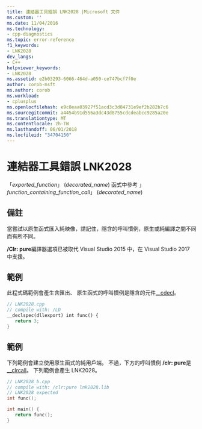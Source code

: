 ```yaml
---
title: 連結器工具錯誤 LNK2028 |Microsoft 文件
ms.custom: ''
ms.date: 11/04/2016
ms.technology:
- cpp-diagnostics
ms.topic: error-reference
f1_keywords:
- LNK2028
dev_langs:
- C++
helpviewer_keywords:
- LNK2028
ms.assetid: e2b03293-6066-464d-a050-ce747bcf7f0e
author: corob-msft
ms.author: corob
ms.workload:
- cplusplus
ms.openlocfilehash: e9c8eaa03927f51acd3c3d84731e9ef2b282b7c6
ms.sourcegitcommit: a4454b91d556a3dc43d8755cdcdeabcc9285a20e
ms.translationtype: MT
ms.contentlocale: zh-TW
ms.lasthandoff: 06/01/2018
ms.locfileid: "34704150"
---
```

# <a name="linker-tools-error-lnk2028"></a>連結器工具錯誤 LNK2028

「*exported_function*」 (*decorated_name*) 函式中參考 」*function_containing_function_call*」 (*decorated_name*)

## <a name="remarks"></a>備註

當嘗試以原生函式匯入純映像，請記住，隱含的呼叫慣例，原生或純編譯之間不同而有所不同。

**/Clr: pure**編譯器選項已被取代 Visual Studio 2015 中，在 Visual Studio 2017 中支援。

## <a name="example"></a>範例

此程式碼範例會產生含匯出、 原生函式的呼叫慣例是隱含的元件[__cdecl](../../cpp/cdecl.md)。

```cpp
// LNK2028.cpp
// compile with: /LD
__declspec(dllexport) int func() {
   return 3;
}
```

## <a name="example"></a>範例

下列範例會建立使用原生函式的純用戶端。 不過，下方的呼叫慣例 **/clr: pure**是[__clrcall](../../cpp/clrcall.md)。 下列範例會產生 LNK2028。

```cpp
// LNK2028_b.cpp
// compile with: /clr:pure lnk2028.lib
// LNK2028 expected
int func();

int main() {
   return func();
}
```